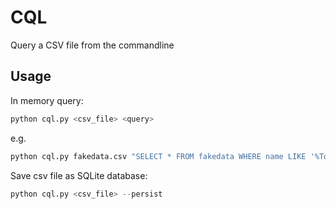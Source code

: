 # CQL

Query a CSV file from the commandline

## Usage

In memory query:

```py
python cql.py <csv_file> <query>
```

e.g.

```py
python cql.py fakedata.csv "SELECT * FROM fakedata WHERE name LIKE '%Tommy% AND date_of_birth < '1980-01-01';"
```

Save csv file as SQLite database:

```py
python cql.py <csv_file> --persist
```
